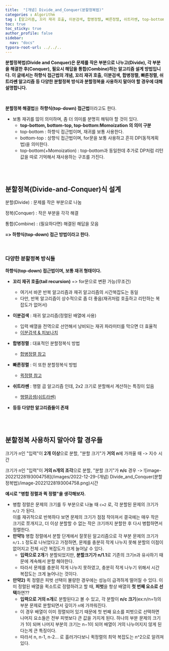 ```yaml
---
title:  "[개념] Divide_and_Conquer(분할정복법)"
categories : Algorithm
tag : [알고리즘, 꼬리 재귀 호출, 이분검색, 합병정렬, 빠른정렬, 쉬트라쎈, top-bottom, top-down]
toc: true
toc_sticky: true
author_profile: false
sidebar:
  nav: "docs"
typora-root-url: ../../..
---
```




**분할정복법(Divide and Conquer)은 문제를 작은 부분으로 나누고(Divide), 각 부분을 해결한 후(Conquer), 필요시 해답을 통합(Combine)하는 알고리즘 설계 방법입니다. 이 글에서는 하향식 접근법의 개념, 꼬리 재귀 호출, 이분검색, 합병정렬, 빠른정렬, 쉬트라쎈 알고리즘 등 다양한 분할정복 방식과 분할정복을 사용하지 말아야 할 경우에 대해 설명합니다.**

<br>

**분할정복 해결법**을 **하향식(top-down) 접근법**이라고도 한다.

* 보통 재귀를 많이 의미하며, 좀 더 의미를 분명히 해둬야 할 것이 있다.
  * **top-bottom, bottom-top, top-bottom:Momoization 의 의미 구분**
  * top-bottom : 하향식 접근법이며, 재귀를 보통 사용한다.
  * bottom-top : 상향식 접근법이며, for문을 보통 사용하고 흔히 DP(동적계획법)을 의미한다.
  * top-bottom(+Momoization) : top-bottom과 동일한데 추가로 DP처럼 리턴값을 따로 기억해서 재사용하는 구조를 가진다.

<br><br>

## 분할정복(Divide-and-Conquer)식 설계

분할(Divide) : 문제를 작은 부분으로 나눔

정복(Conquer) : 작은 부분을 각각 해결

통합(Combine) : (필요하다면) 해결된 해답을 모음

**=> 하향식(top-down) 접근 방법이라고 한다.**

<br>

### 다양한 분할정복 방식들

**하향식(top-down) 접근법이며, 보통 재귀 형태이다.**

* **꼬리 재귀 호출(tail recursion)** => for문으로 변환 가능(무조건)
  * 여기서 바꾼 반복 알고리즘과 재귀 알고리즘의 시간복잡도는 동일
  * 다만, 반복 알고리즘이 상수적으로 좀 더 좋음(재귀처럼 호출하고 리턴하는 복잡도가 없어서)
* **이분검색** : 재귀 알고리즘(정렬된 배열에 사용)
  * 입력 배열을 전역으로 선언해서 낭비되는 재귀 파라미터를 막으면 더 효율적
  * [이분검색 & 피보나치](https://bh946.github.io/algorithm/(%EA%B0%9C%EB%85%90)-%EC%88%9C%EC%B0%A8,-%EC%9D%B4%EB%B6%84%EA%B2%80%EC%83%89%EA%B3%BC-%ED%94%BC%EB%B3%B4%EB%82%98%EC%B9%98-%EC%88%98(%EC%9E%90%EC%84%B8%ED%9E%88)/)
* **합병정렬** : 대표적인 분할정복식 방법
  * [합병정렬 참고](https://bh946.github.io/algorithm/(%EA%B0%9C%EB%85%90)-Sort(%EC%A0%95%EB%A0%AC)/#mergesort%ED%95%A9%EB%B3%91%EC%A0%95%EB%A0%AC)
* **빠른정렬** : 이 또한 분할정복식 방법
  * [퀵정렬 참고](https://bh946.github.io/algorithm/(%EA%B0%9C%EB%85%90)-Sort(%EC%A0%95%EB%A0%AC)/#quicksort%ED%80%B5%EC%A0%95%EB%A0%AC)
* **쉬트라쎈** : 행렬 곱 알고리즘 인데, 2x2 크기로 분할해서 계산하는 특징이 있음
  * [행렬곱셈(쉬트라쎈)](https://bh946.github.io/algorithm/(%EA%B0%9C%EB%85%90)-%ED%96%89%EB%A0%AC%EA%B3%B1%EC%85%88(%EC%89%AC%ED%8A%B8%EB%9D%BC%EC%8E%88)/)

* **등등 다양한 알고리즘들이 존재**

<br><br>

## 분할정복 사용하지 말아야 할 경우들

크기가 n인 "입력"이 **2개 이상**으로 분할, "분할 크기"가 **거의** **n**에 가까울 때 -> 지수 시간

크기가 n인 "입력"이 **거의 n개의 조각**으로 분할, "분할 크기"가 **n/c** 경우 -> ![image-20221228193004758](/images/2022-12-29-(개념) Divide_and_Conquer(분할정복법)/image-20221228193004758.png)시간

**예시로 "병합 정렬과 퀵 정렬"을 생각해보자.**

- 병합 정렬은 문제의 크기를 두 부분으로 나눌 때 `c=2` 로, 각 분할된 문제의 크기가 `n/2` 가 된다.   
  이를 재귀적으로 반복하다 보면 문제의 크기가 점점 작아져서 결국에는 매우 작은 크기로 쪼개지고, 더 이상 분할할 수 없는 작은 크기까지 분할한 후 다시 병합하면서 정렬한다.
- **만약1)** 병합 정렬에서 분할 단계에서 잘못된 알고리즘으로 각 부분 문제의 크기가 `n/1.1` 정도로 나뉘었다고 가정하면, 문제를 충분히 작게 나누지 못해 분할의 이점이 없어지고 전체 시간 복잡도가 크게 늘어날 수 있다.
  - **입력으로 2개**가 분할되었지만, **분할크기가 n/1.1**로 기존의 크기n과 유사하기 때문에 계속해서 분할 해야한다.
  - 따라서 문제를 충분히 작게 나누지 못하였고, 충분히 작게 나누기 위해서 시간 복잡도는 크게 늘어나는 것이다.
- **만약2)** 퀵 정렬은 피벗 선택이 불량한 경우에는 성능이 급격하게 떨어질 수 있다. 이미 정렬된 배열을 퀵소트로 정렬하려고 할 때, **피벗**을 항상 배열의 **첫 번째 요소로 선택**하면??
  -  **입력으로 거의 n개**로 분할된다고 볼 수 있고, 각 분할이 **n/c 크기**(ex:n/n=1)의 부분 문제로 분할되면서 깊이가 `n`에 가까워진다.
  - 이 경우 배열이 이미 정렬되어 있기 때문에 첫 번째 요소를 피벗으로 선택하면 나머지 요소들은 전부 피벗보다 큰 값을 가지게 된다. 하나의 부분 문제의 크기가 1이 되며 나머지 부분의 크기는 n−1이 되어 배열이 거의 나누어지지 않게 된다는게 큰 특징이다.
  - 따라서 n, n-1, n-2... 로 흘러가다보니 퀵정렬의 최악 복잡도는 n^2으로 알려져 있다.



